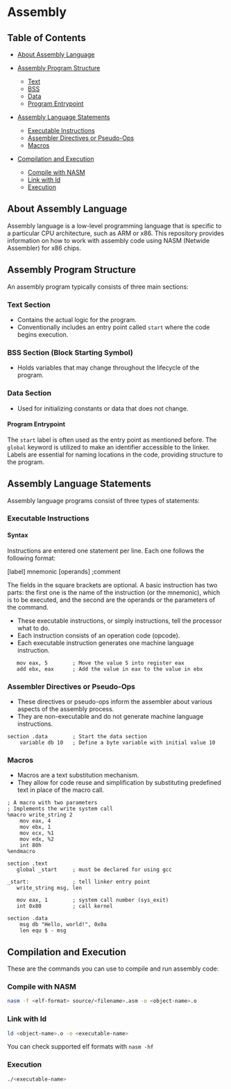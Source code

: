 # Assembly

## Table of Contents

- [About Assembly Language](#about-assembly-language)

- [Assembly Program Structure](#assembly-program-structure)
    - [Text](#1-text-section)
    - [BSS](#bss-section-block-starting-symbol)
    - [Data](#data-section)
    - [Program Entrypoint](#program-entrypoint)

- [Assembly Language Statements](#assembly-language-statements)
    - [Executable Instructions](#executable-instructions)
    - [Assembler Directives or Pseudo-Ops](#assembler-directives-or-pseudo-ops)
    - [Macros](#macros)

- [Compilation and Execution](#compilation-and-execution)
    - [Compile with NASM](#compile-with-nasm)
    - [Link with ld](#link-with-ld)
    - [Execution](#execution)

## About Assembly Language

Assembly language is a low-level programming language that is specific to a particular CPU architecture, such as ARM or x86. This repository provides information on how to work with assembly code using NASM (Netwide Assembler) for x86 chips.

## Assembly Program Structure

An assembly program typically consists of three main sections:

### Text Section
   - Contains the actual logic for the program.
   - Conventionally includes an entry point called `start` where the code begins execution.

### BSS Section (Block Starting Symbol)
   - Holds variables that may change throughout the lifecycle of the program.

### Data Section
   - Used for initializing constants or data that does not change.

#### Program Entrypoint

The `start` label is often used as the entry point as mentioned before. The `global` keyword is utilized to make an identifier accessible to the linker. Labels are essential for naming locations in the code, providing structure to the program.

## Assembly Language Statements

Assembly language programs consist of three types of statements:

### Executable Instructions

#### Syntax

Instructions are entered one statement per line. Each one follows the following format:

\[label\] mnemonic \[operands\] ;comment

The fields in the square brackets are optional. A basic instruction has two parts: the first one is the name of the instruction (or the mnemonic), which is to be executed, and the second are the operands or the parameters of the command.

   - These executable instructions, or simply instructions, tell the processor what to do.
   - Each instruction consists of an operation code (opcode).
   - Each executable instruction generates one machine language instruction.

```assembly
   mov eax, 5        ; Move the value 5 into register eax
   add ebx, eax      ; Add the value in eax to the value in ebx
```

### Assembler Directives or Pseudo-Ops
   - These directives or pseudo-ops inform the assembler about various aspects of the assembly process.
   - They are non-executable and do not generate machine language instructions.

```assembly
section .data        ; Start the data section
    variable db 10   ; Define a byte variable with initial value 10
```

### Macros
   - Macros are a text substitution mechanism.
   - They allow for code reuse and simplification by substituting predefined text in place of the macro call.

```assembly
; A macro with two parameters
; Implements the write system call
%macro write_string 2 
    mov eax, 4
    mov ebx, 1
    mov ecx, %1
    mov edx, %2
    int 80h
%endmacro

section	.text
   global _start     ; must be declared for using gcc
	
_start:              ; tell linker entry point
   write_string msg, len

   mov eax, 1        ; system call number (sys_exit)
   int 0x80          ; call kernel

section .data
    msg db "Hello, world!", 0x0a
    len equ $ - msg
```

## Compilation and Execution

These are the commands you can use to compile and run assembly code:

### Compile with NASM

```bash
nasm -f <elf-format> source/<filename>.asm -o <object-name>.o
```

### Link with ld

```bash
ld <object-name>.o -o <executable-name>
```

You can check supported elf formats with `nasm -hf`

### Execution

```bash
./<executable-name>
```
